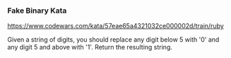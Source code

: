 ### Fake Binary Kata

https://www.codewars.com/kata/57eae65a4321032ce000002d/train/ruby

Given a string of digits, you should replace any digit below 5 with '0' and any digit 5 and above with '1'. Return the resulting string.
